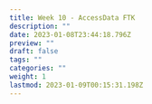 ```yaml
---
title: Week 10 - AccessData FTK
description: ""
date: 2023-01-08T23:44:18.796Z
preview: ""
draft: false
tags: ""
categories: ""
weight: 1
lastmod: 2023-01-09T00:15:31.198Z
---
```

